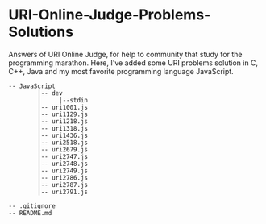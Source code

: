 # URI-Online-Judge-Problems-Solutions
Answers of URI Online Judge, for help to community that study for the programming marathon. Here, I've added some URI problems solution in C, C++, Java and my most favorite programming language JavaScript.


```
-- JavaScript
        │-- dev
        │     │--stdin
        │-- uri1001.js
        │-- uri1129.js
        │-- uri1218.js
        │-- uri1318.js
        │-- uri1436.js
        │-- uri2518.js
        │-- uri2679.js
        │-- uri2747.js
        │-- uri2748.js
        │-- uri2749.js
        │-- uri2786.js
        │-- uri2787.js
        │-- uri2791.js

-- .gitignore
-- README.md
```